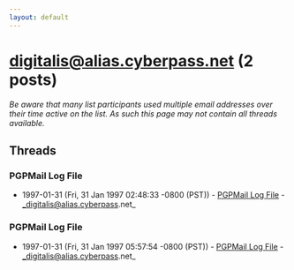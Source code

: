 ```yaml
---
layout: default
---
```


# digitalis@alias.cyberpass.net (2 posts)

_Be aware that many list participants used multiple email addresses over their time active on the list. As such this page may not contain all threads available._

## Threads

### PGPMail Log File
+ 1997-01-31 (Fri, 31 Jan 1997 02:48:33 -0800 (PST)) - [PGPMail Log File](/archive/1997/01/dd07a8139a06e44909f3c1e006fb64dfc43df0ebb1130ad3af6f9c66cac01288) - _digitalis@alias.cyberpass.net_

### PGPMail Log File
+ 1997-01-31 (Fri, 31 Jan 1997 05:57:54 -0800 (PST)) - [PGPMail Log File](/archive/1997/01/25fb251e944c9131856c1a3da944f0d454149227378c9e2e541836968d614882) - _digitalis@alias.cyberpass.net_

